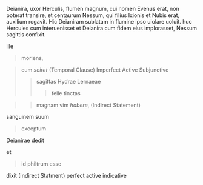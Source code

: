 Deianira, uxor Herculis, flumen magnum, cui nomen Evenus erat, non poterat transire, et centaurum Nessum, qui filius Ixionis et Nubis erat, auxilium rogavit. 
Hic Deianiram sublatam in flumine ipso uiolare uoluit. 
huc Hercules cum interuenisset et Deianira cum fidem eius implorasset, Nessum sagittis confixit.

ille 
> moriens, 

> cum *sciret* (Temporal Clause) Imperfect Active Subjunctive
>> sagittas Hydrae Lernaeae 
>>> felle tinctas 

>> magnam vim *habere*, (Indirect Statement)

sanguinem suum 
> exceptum 

Deianirae dedit

et
> id philtrum esse

dixit (Indirect Statment) perfect active indicative
